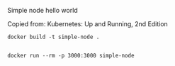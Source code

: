 Simple node hello world

Copied from: Kubernetes: Up and Running, 2nd Edition


    docker build -t simple-node .


    docker run --rm -p 3000:3000 simple-node
